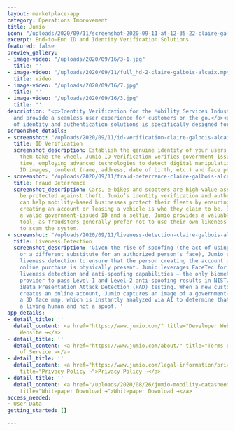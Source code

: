 ```yaml
---
layout: marketplace-app
category: Operations Improvement
title: Jumio
icon: "/uploads/2020/09/11/screenshot-2020-09-11-at-12-35-22-claire-galbois-alcaix.png"
excerpt: End-to-End ID and Identity Verification Solutions.
featured: false
preview_gallery:
- image-video: "/uploads/2020/09/16/3-1.jpg"
  title: ''
- image-video: "/uploads/2020/09/11/full_hd-2-claire-galbois-alcaix.mp4"
  title: Video
- image-video: "/uploads/2020/09/16/7.jpg"
  title: ''
- image-video: "/uploads/2020/09/16/3.jpg"
  title: ''
description: "<p>Identity Verification for the Mobility Services Industry Deter fraud
  and provide a seamless user experience for customers on the go.</p><p>Jumio’s suite
  of identity and authentication solutions is specifically designed for mobility organizations.</p>"
screenshot_details:
- screenshot: "/uploads/2020/09/11/id-verification-claire-galbois-alcaix.png"
  title: ID Verification
  screenshot_description: Establish the genuine identity of your users before letting
    them take the wheel. Jumio ID Verification verifies government-issued IDs in real
    time, employing advanced technologies to detect digital manipulations of genuine
    ID images, content (name, address, date of birth, etc.) and face photo replacements.
- screenshot: "/uploads/2020/09/11/fraud-deterrence-claire-galbois-alcaix.png"
  title: Fraud Deterrence
  screenshot_description: Cars, e-bikes and scooters are high-value assets that must
    be protected against theft. Jumio’s identity verification and authentication solutions
    can help mobility-based businesses protect their fleets by ensuring that the person
    creating an account or leasing a vehicle is who they claim to be. By requiring
    a valid government-issued ID and a selfie, Jumio provides a valuable fraud-prevention
    tool, as fraudsters generally prefer not to use their own likeness when trying
    to scam the system.
- screenshot: "/uploads/2020/09/11/liveness-detection-claire-galbois-alcaix.png"
  title: Liveness Detection
  screenshot_description: 'Given the rise of spoofing (the act of using a photo, video
    or a different substitute for an authorized person’s face), Jumio employs state-of-the-art
    liveness detection to ensure that the person creating the account or making an
    online purchase is physically present. Jumio leverages FaceTec for its advanced
    liveness detection and anti-spoofing capabilities — the only biometrics solution
    provider to pass Level-1 and Level-2 anti-spoofing results in NIST/NVLAP-certified
    iBeta Presentation Attack Detection (PAD) testing. When a new customer or driver
    creates an online account, Jumio captures an image of a government-issued ID and
    a 3D face map, which is instantly analyzed via AI to determine that the user is
    a living human and not a spoof. '
app_details:
- detail_title: ''
  detail_content: <a href="https://www.jumio.com/" title="Developer Website →">Developer
    Website →</a>
- detail_title: ''
  detail_content: <a href="https://www.jumio.com/about/" title="Terms of Service →">Terms
    of Service →</a>
- detail_title: ''
  detail_content: <a href="https://www.jumio.com/legal-information/privacy-policy/"
    title="Privacy Policy →">Privacy Policy →</a>
- detail_title: ''
  detail_content: <a href="/uploads/2020/08/26/jumio-mobility-datasheet-us-final-claire-galbois-alcaix.pdf"
    title="Whitepaper Download →">Whitepaper Download →</a>
access_needed:
- User Data
getting_started: []

---
```

